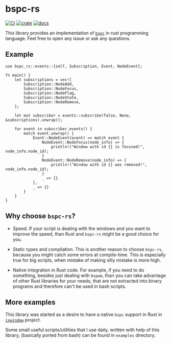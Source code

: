 # bspc-rs

[![CI](https://github.com/andreykaere/bspc-rs/workflows/CI/badge.svg)](https://github.com/andreykaere/bspc-rs/actions)
[![crate](https://img.shields.io/crates/v/bspc-rs.svg)](https://crates.io/crates/bspc-rs)
[![docs](https://docs.rs/bspc-rs/badge.svg)](https://docs.rs/bspc-rs)

This library provides an implementation of
[`bspc`](https://github.com/baskerville/bspwm) in rust programming language.
Feel free to open any issue or ask any questions.



## Example

```rust, no_run
use bspc_rs::events::{self, Subscription, Event, NodeEvent};

fn main() {
    let subscriptions = vec![
        Subscription::NodeAdd,
        Subscription::NodeFocus,
        Subscription::NodeFlag,
        Subscription::NodeState,
        Subscription::NodeRemove,
    ];

    let mut subscriber = events::subscribe(false, None, &subscriptions).unwrap();

    for event in subscriber.events() {
        match event.unwrap() {
            Event::NodeEvent(event) => match event {
                NodeEvent::NodeFocus(node_info) => {
                    println!("Window with id {} is focused!", node_info.node_id);
                }
                NodeEvent::NodeRemove(node_info) => {
                    println!("Window with id {} was removed!", node_info.node_id);
                }
                _ => {}
            },
            _ => {}
        }
    }
}
```

## Why choose `bspc-rs`?

- Speed. If your script is dealing with the windows and you want to improve
  the speed, than Rust and `bspc-rs` might be a good choice for you. 

- Static types and compilation. This is another reason to choose `bspc-rs`, 
  because you might catch some errors at compile-time. This is especially true
  for big scripts, when mistake of making silly mistake is more high.

- Native integration in Rust code. For example, if you need to do something,
  besides just dealing with `bspwm`, than you can take advantage of other Rust
  libraries for your needs, that are not extracted into binary programs and
  therefore can't be used in bash scripts.


## More examples

This library was started as a desire to have a native `bspc` support in Rust
in [`ixwindow`](https://github.com/andreykaere/ixwindow) project. 

Some small useful scripts/utilities that I use daily, written with help of
this library, (basically ported from bash) can be found in `examples` directory.

